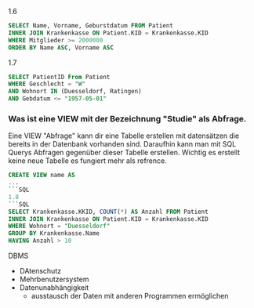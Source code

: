 1.6
```SQL
SELECT Name, Vorname, Geburstdatum FROM Patient
INNER JOIN Krankenkasse ON Patient.KID = Krankenkasse.KID
WHERE Mitglieder >= 2000000
ORDER BY Name ASC, Vorname ASC
```
1.7
```SQL
SELECT PatientID From Patient
WHERE Geschlecht = "W" 
AND Wohnort IN (Duesseldorf, Ratingen)
AND Gebdatum <= "1957-05-01"
```
### Was ist eine VIEW mit der Bezeichnung "Studie" als Abfrage.

Eine VIEW "Abfrage" kann dir eine Tabelle erstellen mit datensätzen die bereits in der Datenbank vorhanden sind. Daraufhin kann man mit SQL Querys Abfragen gegenüber dieser Tabelle erstellen. Wichtig es erstellt keine neue Tabelle es fungiert mehr als refrence.
```SQL
CREATE VIEW name AS
...
```SQL
1.8
```SQL
SELECT Krankenkasse.KKID, COUNT(*) AS Anzahl FROM Patient
INNER JOIN Krankenkasse ON Patient.KID = Krankenkasse.KID
WHERE Wohnort = "Duesseldorf"
GROUP BY Krankenkasse.Name
HAVING Anzahl > 10
```

DBMS
- DAtenschutz
- Mehrbenutzersystem
- Datenunabhängigkeit
  - ausstausch der Daten mit anderen Programmen ermöglichen

